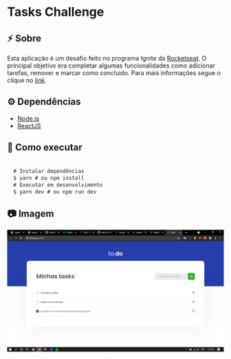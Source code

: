# Tasks Challenge

## :zap: Sobre
Esta aplicação é um desafio feito no programa Ignite da [Rocketseat](https://rocketseat.com.br/). O principal objetivo era completar algumas funcionalidades como adicionar tarefas, remover e marcar como concluido. Para mais informações segue o clique no [link](https://www.notion.so/Desafio-01-Conceitos-do-React-51e4099a6e2f4d4bae94f9fe75bb769d).

## :gear: Dependências
-  [Node.js](https://nodejs.org/en/)
-  [ReactJS](https://reactjs.org/)

## :rocket: Como executar

<pre><code>
  # Instalar dependências
  $ yarn # ou npm install
  # Executar em desenvolvimento
  $ yarn dev # ou npm run dev
</code></pre>

## :camera: Imagem
<p align="center">
  <img src="./doc/todo.png" alt="Cena Completa"  width="900"/>
</p>
